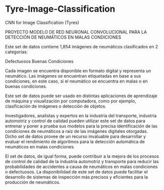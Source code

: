 # Tyre-Image-Classification
CNN for Image Classification (Tyres)

PROYECTO MODELO DE RED NEURONAL CONVOLUCIONAL PARA LA DETECCIÓN DE NEUMÁTICOS EN MALAS CONDICIONES

Este set de datos contiene 1,854 imágenes de neumáticos clasificados en 2 categorías:

Defectuosos
Buenas Condiciones


Cada imagen se encuentra disponible en formato digital y representa un neumático. Las imágenes se encuentran etiquetadas en base a sus condiciones, en este caso, si el neumático se encuentra en malas o en buenas condiciones.


Este set de datos puede ser usado en distintas aplicaciones de aprendizaje de máquina y visualización por computadora, como por ejemplo, clasificación de imágenes o detección de objetos.


Investigadores, analistas y expertos en la industria del transporte, industria automotriz y control de calidad pueden utilizar este set de datos para entrenar y poner a prueba sus modelos para la precisa identificación de las condiciones de neumáticos a raíz de las imágenes digitales otorgadas. Dicho set de datos provee de un recurso invaluable para desarrollar y evaluar el rendimiento de algoritmos para la detección automática de neumáticos en malas condiciones.


El set de datos, de igual forma, puede contribuir a la mejora de los procesos de control de calidad de la industria automotriz y transporte para reducir las probabilidades de accidentes a causa de neumáticos en malas condiciones o defectuosos. La disponibilidad de este set de datos puede facilitar el desarrollo de sistemas de inspección más precisos y eficientes para la producción de neumáticos.

